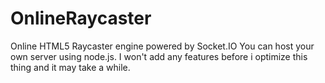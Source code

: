 # OnlineRaycaster
Online HTML5 Raycaster engine powered by Socket.IO
You can host your own server using node.js.
I won't add any features before i optimize this thing and it may take a while.
